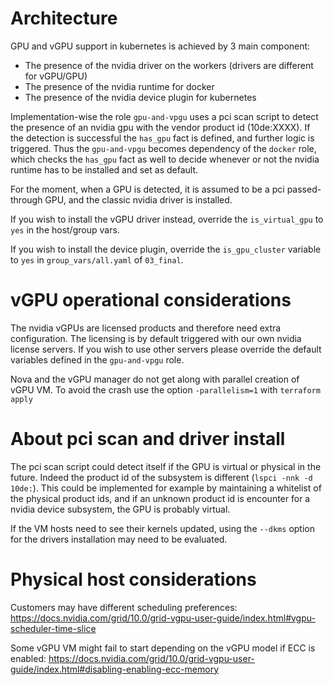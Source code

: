 # Architecture

GPU and vGPU support in kubernetes is achieved by 3 main component:
- The presence of the nvidia driver on the workers (drivers are different for vGPU/GPU)
- The presence of the nvidia runtime for docker
- The presence of the nvidia device plugin for kubernetes

Implementation-wise the role `gpu-and-vpgu` uses a pci scan script to detect the presence of an nvidia gpu with the vendor product id (10de:XXXX). If the detection
is successful the `has_gpu` fact is defined, and further logic is triggered. Thus the `gpu-and-vpgu` becomes dependency of the `docker` role, which checks the `has_gpu` fact as well to decide whenever or not the nvidia runtime has to be installed and set as default.

For the moment, when a GPU is detected, it is assumed to be a pci passed-through GPU, and the classic nvidia driver is installed.

If you wish to install the vGPU driver instead, override the `is_virtual_gpu` to `yes` in the host/group vars.

If you wish to install the device plugin, override the `is_gpu_cluster` variable to `yes` in `group_vars/all.yaml` of `03_final`.


# vGPU operational considerations

The nvidia vGPUs are licensed products and therefore need extra configuration. The licensing is by default triggered with our own nvidia license servers. If you wish to use other servers please override the default variables defined in the `gpu-and-vpgu` role.

Nova and the vGPU manager do not get along with parallel creation of vGPU VM. To avoid the crash use the option `-parallelism=1` with `terraform apply`


# About pci scan and driver install

The pci scan script could detect itself if the GPU is virtual or physical in the future. Indeed the product id of the subsystem is different (`lspci -nnk -d 10de:`). This could be implemented for example by maintaining a whitelist of the physical product ids, and if an unknown product id is encounter for a nvidia device subsystem, the GPU is probably virtual.

If the VM hosts need to see their kernels updated, using the `--dkms` option for the drivers installation may need to be evaluated.

# Physical host considerations

Customers may have different scheduling preferences:
https://docs.nvidia.com/grid/10.0/grid-vgpu-user-guide/index.html#vgpu-scheduler-time-slice

Some vGPU VM might fail to start depending on the vGPU model if ECC is enabled:
https://docs.nvidia.com/grid/10.0/grid-vgpu-user-guide/index.html#disabling-enabling-ecc-memory
